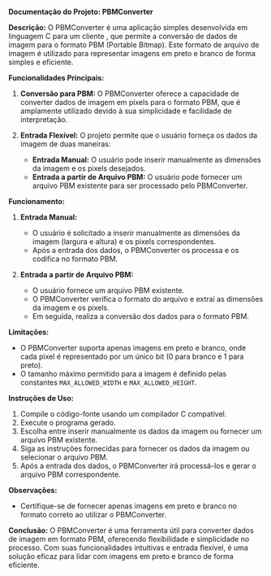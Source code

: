 **Documentação do Projeto: PBMConverter**

**Descrição:**
O PBMConverter é uma aplicação simples desenvolvida em linguagem C para um cliente , que permite a conversão de dados de imagem para o formato PBM (Portable Bitmap). Este formato de arquivo de imagem é utilizado para representar imagens em preto e branco de forma simples e eficiente.

**Funcionalidades Principais:**

1. **Conversão para PBM:** O PBMConverter oferece a capacidade de converter dados de imagem em pixels para o formato PBM, que é amplamente utilizado devido à sua simplicidade e facilidade de interpretação.

2. **Entrada Flexível:** O projeto permite que o usuário forneça os dados da imagem de duas maneiras:
   - **Entrada Manual:** O usuário pode inserir manualmente as dimensões da imagem e os pixels desejados.
   - **Entrada a partir de Arquivo PBM:** O usuário pode fornecer um arquivo PBM existente para ser processado pelo PBMConverter.

**Funcionamento:**

1. **Entrada Manual:**
   - O usuário é solicitado a inserir manualmente as dimensões da imagem (largura e altura) e os pixels correspondentes.
   - Após a entrada dos dados, o PBMConverter os processa e os codifica no formato PBM.

2. **Entrada a partir de Arquivo PBM:**
   - O usuário fornece um arquivo PBM existente.
   - O PBMConverter verifica o formato do arquivo e extrai as dimensões da imagem e os pixels.
   - Em seguida, realiza a conversão dos dados para o formato PBM.

**Limitações:**
- O PBMConverter suporta apenas imagens em preto e branco, onde cada pixel é representado por um único bit (0 para branco e 1 para preto).
- O tamanho máximo permitido para a imagem é definido pelas constantes `MAX_ALLOWED_WIDTH` e `MAX_ALLOWED_HEIGHT`.

**Instruções de Uso:**
1. Compile o código-fonte usando um compilador C compatível.
2. Execute o programa gerado.
3. Escolha entre inserir manualmente os dados da imagem ou fornecer um arquivo PBM existente.
4. Siga as instruções fornecidas para fornecer os dados da imagem ou selecionar o arquivo PBM.
5. Após a entrada dos dados, o PBMConverter irá processá-los e gerar o arquivo PBM correspondente.

**Observações:**
- Certifique-se de fornecer apenas imagens em preto e branco no formato correto ao utilizar o PBMConverter.

**Conclusão:**
O PBMConverter é uma ferramenta útil para converter dados de imagem em formato PBM, oferecendo flexibilidade e simplicidade no processo. Com suas funcionalidades intuitivas e entrada flexível, é uma solução eficaz para lidar com imagens em preto e branco de forma eficiente.




